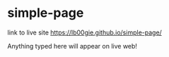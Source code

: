 # simple-page

link to live site https://lb00gie.github.io/simple-page/

Anything typed here will appear on live web!
